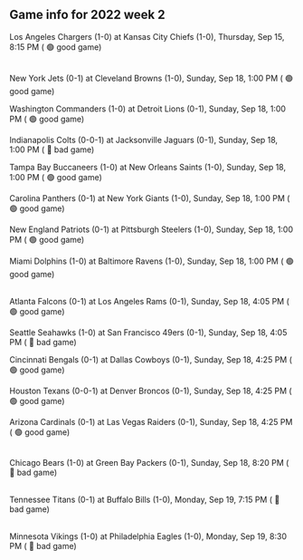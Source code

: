 ## Game info for 2022 week 2
Los Angeles Chargers (1-0) at Kansas City Chiefs (1-0), Thursday, Sep 15, 8:15 PM (	:green_circle: good game)

<br/>New York Jets (0-1) at Cleveland Browns (1-0), Sunday, Sep 18, 1:00 PM (	:green_circle: good game)

Washington Commanders (1-0) at Detroit Lions (0-1), Sunday, Sep 18, 1:00 PM (	:green_circle: good game)

Indianapolis Colts (0-0-1) at Jacksonville Jaguars (0-1), Sunday, Sep 18, 1:00 PM (	:red_circle: bad game)

Tampa Bay Buccaneers (1-0) at New Orleans Saints (1-0), Sunday, Sep 18, 1:00 PM (	:green_circle: good game)

Carolina Panthers (0-1) at New York Giants (1-0), Sunday, Sep 18, 1:00 PM (	:green_circle: good game)

New England Patriots (0-1) at Pittsburgh Steelers (1-0), Sunday, Sep 18, 1:00 PM (	:green_circle: good game)

Miami Dolphins (1-0) at Baltimore Ravens (1-0), Sunday, Sep 18, 1:00 PM (	:green_circle: good game)

<br/>Atlanta Falcons (0-1) at Los Angeles Rams (0-1), Sunday, Sep 18, 4:05 PM (	:green_circle: good game)

Seattle Seahawks (1-0) at San Francisco 49ers (0-1), Sunday, Sep 18, 4:05 PM (	:red_circle: bad game)

Cincinnati Bengals (0-1) at Dallas Cowboys (0-1), Sunday, Sep 18, 4:25 PM (	:green_circle: good game)

Houston Texans (0-0-1) at Denver Broncos (0-1), Sunday, Sep 18, 4:25 PM (	:green_circle: good game)

Arizona Cardinals (0-1) at Las Vegas Raiders (0-1), Sunday, Sep 18, 4:25 PM (	:green_circle: good game)

<br/>Chicago Bears (1-0) at Green Bay Packers (0-1), Sunday, Sep 18, 8:20 PM (	:red_circle: bad game)

<br/>Tennessee Titans (0-1) at Buffalo Bills (1-0), Monday, Sep 19, 7:15 PM (	:red_circle: bad game)

<br/>Minnesota Vikings (1-0) at Philadelphia Eagles (1-0), Monday, Sep 19, 8:30 PM (	:red_circle: bad game)

